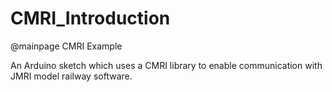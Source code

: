 # CMRI_Introduction

@mainpage CMRI Example

An Arduino sketch which uses a CMRI library to enable communication with JMRI model railway software.
